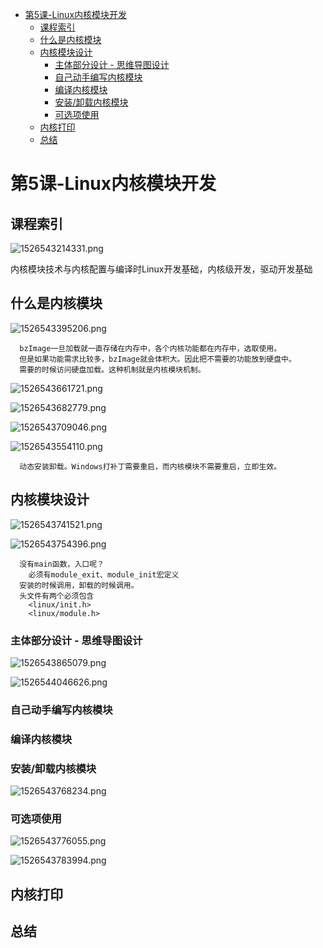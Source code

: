 <!-- TOC depthFrom:1 depthTo:6 withLinks:1 updateOnSave:1 orderedList:0 -->

- [第5课-Linux内核模块开发](#第5课-linux内核模块开发)
	- [课程索引](#课程索引)
	- [什么是内核模块](#什么是内核模块)
	- [内核模块设计](#内核模块设计)
		- [主体部分设计 - 思维导图设计](#主体部分设计-思维导图设计)
		- [自己动手编写内核模块](#自己动手编写内核模块)
		- [编译内核模块](#编译内核模块)
		- [安装/卸载内核模块](#安装卸载内核模块)
		- [可选项使用](#可选项使用)
	- [内核打印](#内核打印)
	- [总结](#总结)

<!-- /TOC -->

# 第5课-Linux内核模块开发


## 课程索引

![1526543214331.png](image/1526543214331.png)

内核模块技术与内核配置与编译时Linux开发基础，内核级开发，驱动开发基础

## 什么是内核模块

![1526543395206.png](image/1526543395206.png)

      bzImage一旦加载就一直存储在内存中，各个内核功能都在内存中，选取使用。
      但是如果功能需求比较多，bzImage就会体积大。因此把不需要的功能放到硬盘中。
      需要的时候访问硬盘加载。这种机制就是内核模块机制。

![1526543661721.png](image/1526543661721.png)

![1526543682779.png](image/1526543682779.png)

![1526543709046.png](image/1526543709046.png)

![1526543554110.png](image/1526543554110.png)

      动态安装卸载。Windows打补丁需要重启，而内核模块不需要重启，立即生效。

## 内核模块设计

![1526543741521.png](image/1526543741521.png)

![1526543754396.png](image/1526543754396.png)

      没有main函数，入口呢？
        必须有module_exit、module_init宏定义
      安装的时候调用，卸载的时候调用。
      头文件有两个必须包含
        <linux/init.h>
        <linux/module.h>

### 主体部分设计 - 思维导图设计

![1526543865079.png](image/1526543865079.png)

![1526544046626.png](image/1526544046626.png)

### 自己动手编写内核模块






### 编译内核模块





### 安装/卸载内核模块

![1526543768234.png](image/1526543768234.png)


### 可选项使用

![1526543776055.png](image/1526543776055.png)

![1526543783994.png](image/1526543783994.png)



## 内核打印




## 总结
